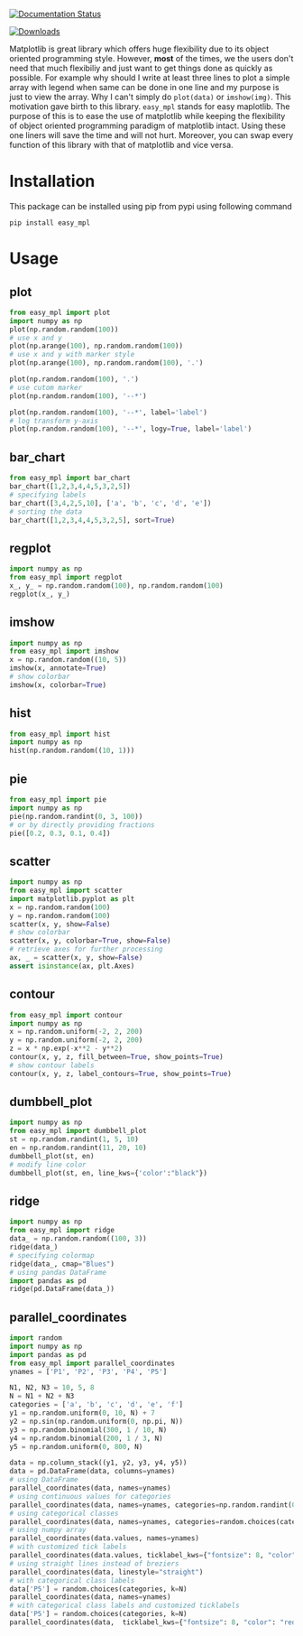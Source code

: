 [![Documentation Status](https://readthedocs.org/projects/easy-mpl/badge/?version=latest)](https://easy-mpl.readthedocs.io/en/latest/?badge=latest)

[![Downloads](https://pepy.tech/badge/easy-mpl)](https://pepy.tech/project/easy-mpl)

Matplotlib is great library which offers huge flexibility due to its object oriented
programming style. However, **most** of the times, we the users don't need that 
much flexibiliy and just want to get things done as quickly as possible. For example 
why should I write at least three lines to plot a simple array with legend when same 
can be done in one line and my purpose is just to view the array. Why I can't simply
do ```plot(data)``` or ```imshow(img)```. This motivation gave birth to this library.
`easy_mpl` stands for easy maplotlib. The purpose of this is to ease the use of 
matplotlib while keeping the flexibility of object oriented programming paradigm 
of matplotlib intact. Using these one liners will save the time and will not hurt. 
Moreover, you can swap every function of this library with that of matplotlib and 
vice versa.

# Installation

This package can be installed using pip from pypi using following command

    pip install easy_mpl

# Usage


## plot

```python
from easy_mpl import plot
import numpy as np
plot(np.random.random(100))
# use x and y
plot(np.arange(100), np.random.random(100))
# use x and y with marker style
plot(np.arange(100), np.random.random(100), '.')

plot(np.random.random(100), '.')
# use cutom marker
plot(np.random.random(100), '--*')

plot(np.random.random(100), '--*', label='label')
# log transform y-axis
plot(np.random.random(100), '--*', logy=True, label='label')
```


## bar_chart

```python
from easy_mpl import bar_chart
bar_chart([1,2,3,4,4,5,3,2,5])
# specifying labels
bar_chart([3,4,2,5,10], ['a', 'b', 'c', 'd', 'e'])
# sorting the data
bar_chart([1,2,3,4,4,5,3,2,5], sort=True)
```


## regplot

```python
import numpy as np
from easy_mpl import regplot
x_, y_ = np.random.random(100), np.random.random(100)
regplot(x_, y_)
```


## imshow

```python
import numpy as np
from easy_mpl import imshow
x = np.random.random((10, 5))
imshow(x, annotate=True)
# show colorbar
imshow(x, colorbar=True)
```


## hist

```python
from easy_mpl import hist
import numpy as np
hist(np.random.random((10, 1)))
```


## pie

```python
from easy_mpl import pie
import numpy as np
pie(np.random.randint(0, 3, 100))
# or by directly providing fractions
pie([0.2, 0.3, 0.1, 0.4])
```

## scatter

```python
import numpy as np
from easy_mpl import scatter
import matplotlib.pyplot as plt
x = np.random.random(100)
y = np.random.random(100)
scatter(x, y, show=False)
# show colorbar
scatter(x, y, colorbar=True, show=False)
# retrieve axes for further processing
ax, _ = scatter(x, y, show=False)
assert isinstance(ax, plt.Axes)
```


## contour

```python
from easy_mpl import contour
import numpy as np
x = np.random.uniform(-2, 2, 200)
y = np.random.uniform(-2, 2, 200)
z = x * np.exp(-x**2 - y**2)
contour(x, y, z, fill_between=True, show_points=True)
# show contour labels
contour(x, y, z, label_contours=True, show_points=True)
```


## dumbbell_plot

```python
import numpy as np
from easy_mpl import dumbbell_plot
st = np.random.randint(1, 5, 10)
en = np.random.randint(11, 20, 10)
dumbbell_plot(st, en)
# modify line color
dumbbell_plot(st, en, line_kws={'color':"black"})
```


## ridge

```python
import numpy as np
from easy_mpl import ridge
data_ = np.random.random((100, 3))
ridge(data_)
# specifying colormap
ridge(data_, cmap="Blues")
# using pandas DataFrame
import pandas as pd
ridge(pd.DataFrame(data_))
```


## parallel_coordinates

```python
import random
import numpy as np
import pandas as pd
from easy_mpl import parallel_coordinates
ynames = ['P1', 'P2', 'P3', 'P4', 'P5']

N1, N2, N3 = 10, 5, 8
N = N1 + N2 + N3
categories = ['a', 'b', 'c', 'd', 'e', 'f']
y1 = np.random.uniform(0, 10, N) + 7
y2 = np.sin(np.random.uniform(0, np.pi, N))
y3 = np.random.binomial(300, 1 / 10, N)
y4 = np.random.binomial(200, 1 / 3, N)
y5 = np.random.uniform(0, 800, N)

data = np.column_stack((y1, y2, y3, y4, y5))
data = pd.DataFrame(data, columns=ynames)
# using DataFrame
parallel_coordinates(data, names=ynames)
# using continuous values for categories
parallel_coordinates(data, names=ynames, categories=np.random.randint(0, 5, N))
# using categorical classes
parallel_coordinates(data, names=ynames, categories=random.choices(categories, k=N))
# using numpy array
parallel_coordinates(data.values, names=ynames)
# with customized tick labels
parallel_coordinates(data.values, ticklabel_kws={"fontsize": 8, "color": "red"})
# using straight lines instead of breziers
parallel_coordinates(data, linestyle="straight")
# with categorical class labels
data['P5'] = random.choices(categories, k=N)
parallel_coordinates(data, names=ynames)
# with categorical class labels and customized ticklabels
data['P5'] = random.choices(categories, k=N)
parallel_coordinates(data,  ticklabel_kws={"fontsize": 8, "color": "red"})
```